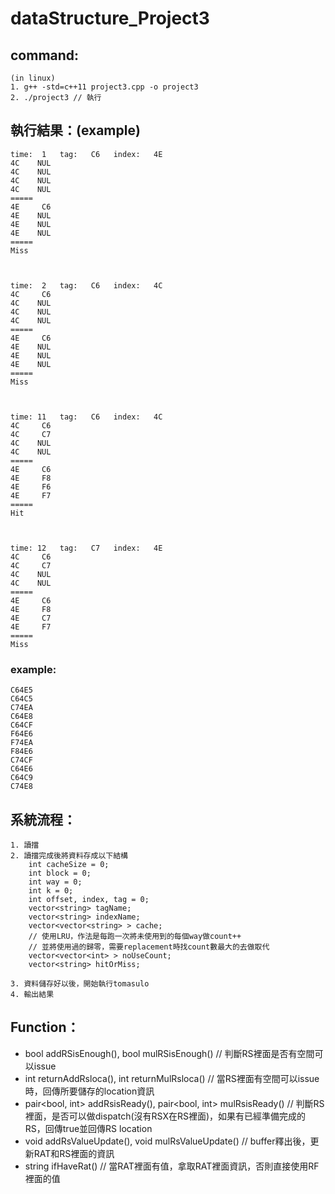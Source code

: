 # dataStructure_Project3
## command:
	(in linux)
	1. g++ -std=c++11 project3.cpp -o project3
	2. ./project3 // 執行

## 執行結果：(example)
	time:  1   tag:   C6   index:   4E
	4C    NUL
	4C    NUL
	4C    NUL
	4C    NUL
	=====
	4E     C6
	4E    NUL
	4E    NUL
	4E    NUL
	=====
	Miss



	time:  2   tag:   C6   index:   4C
	4C     C6
	4C    NUL
	4C    NUL
	4C    NUL
	=====
	4E     C6
	4E    NUL
	4E    NUL
	4E    NUL
	=====
	Miss



	time: 11   tag:   C6   index:   4C
	4C     C6
	4C     C7
	4C    NUL
	4C    NUL
	=====
	4E     C6
	4E     F8
	4E     F6
	4E     F7
	=====
	Hit



	time: 12   tag:   C7   index:   4E
	4C     C6
	4C     C7
	4C    NUL
	4C    NUL
	=====
	4E     C6
	4E     F8
	4E     C7
	4E     F7
	=====
	Miss
	
### example:
	C64E5
	C64C5
	C74EA
	C64E8
	C64CF
	F64E6
	F74EA
	F84E6
	C74CF
	C64E6
	C64C9
	C74E8

## 系統流程：
	1. 讀擋
	2. 讀擋完成後將資料存成以下結構
		int cacheSize = 0;
		int block = 0;
		int way = 0;
		int k = 0;
		int offset, index, tag = 0;
		vector<string> tagName;
		vector<string> indexName;
		vector<vector<string> > cache;
		// 使用LRU，作法是每跑一次將未使用到的每個way做count++
		// 並將使用過的歸零，需要replacement時找count數最大的去做取代
		vector<vector<int> > noUseCount;
		vector<string> hitOrMiss;
	
	3. 資料儲存好以後，開始執行tomasulo
	4. 輸出結果

## Function：

* bool addRSisEnough(), bool mulRSisEnough() // 判斷RS裡面是否有空間可以issue
* int returnAddRsloca(), int returnMulRsloca() // 當RS裡面有空間可以issue時，回傳所要儲存的location資訊
* pair<bool, int> addRsisReady(), pair<bool, int> mulRsisReady() // 判斷RS裡面，是否可以做dispatch(沒有RSX在RS裡面)，如果有已經準備完成的RS，回傳true並回傳RS location
* void addRsValueUpdate(), void mulRsValueUpdate() // buffer釋出後，更新RAT和RS裡面的資訊
* string ifHaveRat() // 當RAT裡面有值，拿取RAT裡面資訊，否則直接使用RF裡面的值
